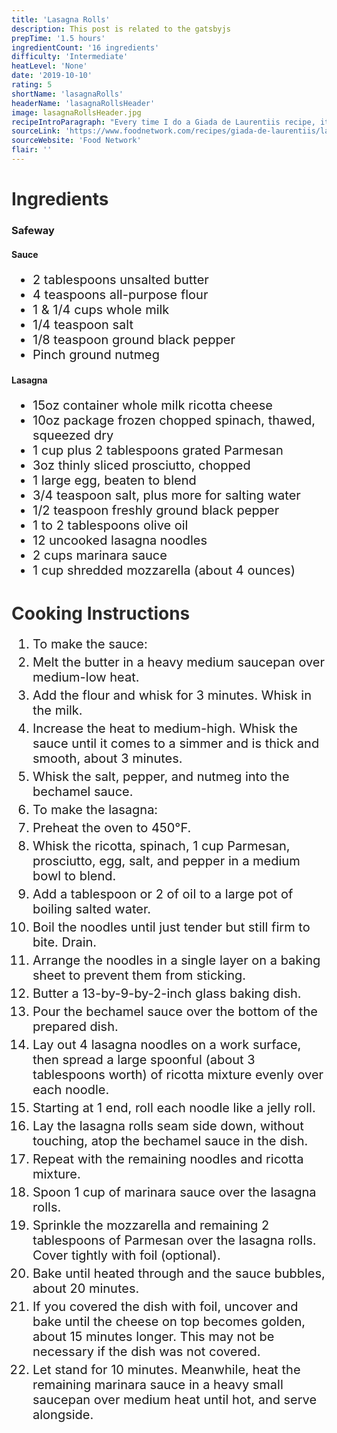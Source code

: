 ```yaml
---
title: 'Lasagna Rolls'
description: This post is related to the gatsbyjs
prepTime: '1.5 hours'
ingredientCount: '16 ingredients'
difficulty: 'Intermediate'
heatLevel: 'None'
date: '2019-10-10'
rating: 5
shortName: 'lasagnaRolls'
headerName: 'lasagnaRollsHeader'
image: lasagnaRollsHeader.jpg
recipeIntroParagraph: "Every time I do a Giada de Laurentiis recipe, it is incredible! This recipe was no exception. She's a master with Italian food, and this was a cool alternative to lasagna. It was slightly complicated, and would have been completed easier with two people as there is a lot to do simultaneously. The final result was incredible though, and I would definitely recommend it. I ate it with three other people and we had no leftovers. I would suggest a side salad with this dish."
sourceLink: 'https://www.foodnetwork.com/recipes/giada-de-laurentiis/lasagna-rolls-recipe-1943979'
sourceWebsite: 'Food Network'
flair: ''
---
```


<h1 style="color: #2B2B2B;">Ingredients</h1>

<h3>Safeway</h3>

<h4>Sauce</h4>
<ul style="font-size: 20px;">
    <li>2 tablespoons unsalted butter</li>
    <li>4 teaspoons all-purpose flour</li>
    <li>1 & 1/4 cups whole milk</li>
    <li>1/4 teaspoon salt</li>
    <li>1/8 teaspoon ground black pepper</li>
    <li>Pinch ground nutmeg</li>
</ul>

<h4>Lasagna</h4>
<ul style="font-size: 20px;">
    <li>15oz container whole milk ricotta cheese</li>
    <li>10oz package frozen chopped spinach, thawed, squeezed dry</li>
    <li>1 cup plus 2 tablespoons grated Parmesan</li>
    <li>3oz thinly sliced prosciutto, chopped</li>
    <li>1 large egg, beaten to blend</li>
    <li>3/4 teaspoon salt, plus more for salting water</li>
    <li>1/2 teaspoon freshly ground black pepper</li>
    <li>1 to 2 tablespoons olive oil</li>
    <li>12 uncooked lasagna noodles</li>
    <li>2 cups marinara sauce</li>
    <li>1 cup shredded mozzarella (about 4 ounces)</li>
</ul>

<h1 style="color: #2B2B2B; margin-top: 40px;">Cooking Instructions</h1>
<ol style="font-size: 20px" className="cookingInstructionsOL">
    <li style="margin: 5px 0;">To make the sauce:</li>
    <li style="margin: 5px 0;">Melt the butter in a heavy medium saucepan over medium-low heat.</li>
    <li style="margin: 5px 0;">Add the flour and whisk for 3 minutes. Whisk in the milk.</li>
    <li style="margin: 5px 0;">Increase the heat to medium-high. Whisk the sauce until it comes to a simmer and is thick and smooth, about 3 minutes.</li>
    <li style="margin: 5px 0;">Whisk the salt, pepper, and nutmeg into the bechamel sauce.</li>
    <li style="margin: 5px 0;">To make the lasagna:</li>
    <li style="margin: 5px 0;">Preheat the oven to 450°F.</li>
    <li style="margin: 5px 0;">Whisk the ricotta, spinach, 1 cup Parmesan, prosciutto, egg, salt, and pepper in a medium bowl to blend.</li>
    <li style="margin: 5px 0;">Add a tablespoon or 2 of oil to a large pot of boiling salted water.</li>
    <li style="margin: 5px 0;">Boil the noodles until just tender but still firm to bite. Drain.</li>
    <li style="margin: 5px 0;">Arrange the noodles in a single layer on a baking sheet to prevent them from sticking.</li>
    <li style="margin: 5px 0;">Butter a 13-by-9-by-2-inch glass baking dish.</li>
    <li style="margin: 5px 0;">Pour the bechamel sauce over the bottom of the prepared dish.</li>
    <li style="margin: 5px 0;">Lay out 4 lasagna noodles on a work surface, then spread a large spoonful (about 3 tablespoons worth) of ricotta mixture evenly over each noodle.</li>
    <li style="margin: 5px 0;">Starting at 1 end, roll each noodle like a jelly roll.</li>
    <li style="margin: 5px 0;">Lay the lasagna rolls seam side down, without touching, atop the bechamel sauce in the dish.</li>
    <li style="margin: 5px 0;">Repeat with the remaining noodles and ricotta mixture.</li>
    <li style="margin: 5px 0;">Spoon 1 cup of marinara sauce over the lasagna rolls.</li>
    <li style="margin: 5px 0;">Sprinkle the mozzarella and remaining 2 tablespoons of Parmesan over the lasagna rolls. Cover tightly with foil (optional).</li>
    <li style="margin: 5px 0;">Bake until heated through and the sauce bubbles, about 20 minutes.</li>
    <li style="margin: 5px 0;">If you covered the dish with foil, uncover and bake until the cheese on top becomes golden, about 15 minutes longer. This may not be necessary if the dish was not covered.</li>
    <li style="margin: 5px 0;">Let stand for 10 minutes. Meanwhile, heat the remaining marinara sauce in a heavy small saucepan over medium heat until hot, and serve alongside.</li>
</ol>
